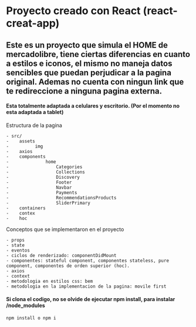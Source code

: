 # Proyecto creado con React (react-creat-app)

## Este es un proyecto que simula el HOME de mercadolibre, tiene ciertas diferencias en cuanto a estilos e iconos, el mismo no maneja datos sencibles que puedan perjudicar a la pagina original. Ademas no cuenta con ningun link que te redireccione a ninguna pagina externa.

#### Esta totalmente adaptada a celulares y escritorio. (Por el momento no esta adaptada a tablet)


Estructura de la pagina 

    - src/
    -    assets
    -          img
    -    axios
    -    components
    -              home  
    -                  Categories
    -                  Collections
    -                  Discovery
    -                  Footer
    -                  Navbar
    -                  Payments
    -                  RecommendationsProducts
    -                  SliderPrimary
    -    containers
    -    contex
    -    hoc

Conceptos que se implementaron en el proyecto
```
- props
- state
- eventos
- ciclos de renderizado: componentDidMount
- componentes: stateful component, componentes stateless, pure component, componentes de orden superior (hoc).
- axios
- context
- metodologia en estilos css: bem
- metodologia en la implementacion de la pagina: movile first
```

#### Si clona el codigo, no se olvide de ejecutar npm install, para instalar /node_modules
```
npm install o npm i
```
